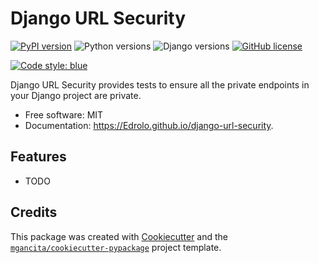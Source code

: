 # Django URL Security


[![PyPI version](https://badge.fury.io/py/django-url-security.svg)](https://badge.fury.io/py/django-url-security)
![Python versions](https://img.shields.io/pypi/pyversions/django-url-security.svg)
![Django versions](https://img.shields.io/pypi/frameworkversions/django/django-url-security)
[![GitHub license](https://img.shields.io/github/license/Edrolo/django-url-security.svg)](https://github.com/Edrolo/django-url-security/blob/main/LICENSE)

[![Code style: blue](https://img.shields.io/badge/code_style-blue-blue.svg)](https://blue.readthedocs.io/)


Django URL Security provides tests to ensure all the private endpoints in your Django project are private.


- Free software: MIT
- Documentation: https://Edrolo.github.io/django-url-security.


## Features

* TODO

## Credits

This package was created with [Cookiecutter](https://github.com/audreyr/cookiecutter) and the [`mgancita/cookiecutter-pypackage`](https://mgancita.github.io/cookiecutter-pypackage/) project template.
